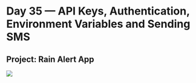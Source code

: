<h1>Day 35 — API Keys, Authentication, Environment Variables and Sending SMS</h1>
<h2>Project: Rain Alert App</h2>
<img src="rain-alert-app.gif">